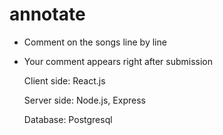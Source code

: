 # annotate

- Comment on the songs line by line

- Your comment appears right after submission

  Client side: React.js
  
  Server side: Node.js, Express
  
  Database: Postgresql
